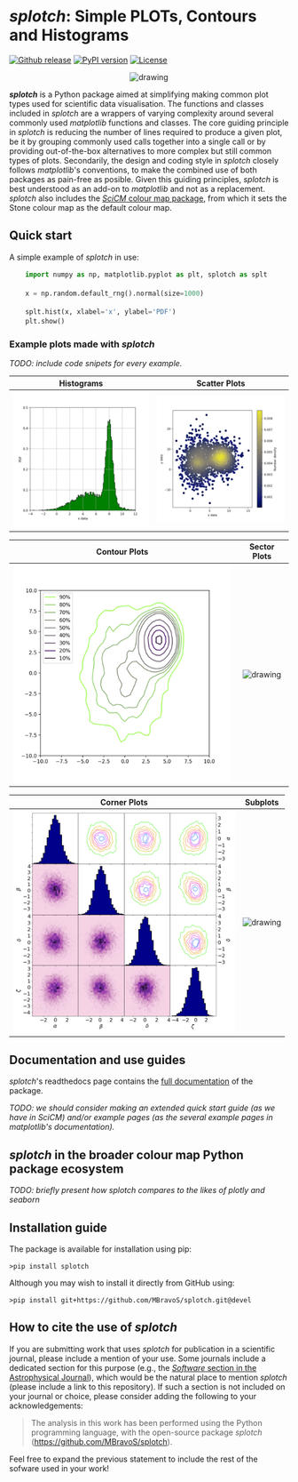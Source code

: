 # _splotch_: Simple PLOTs, Contours and Histograms

[![Github release](https://img.shields.io/github/release/MBravoS/splotch.svg?label=tag&colorB=54ebff)](https://github.com/MBravoS/splotch/releases) [![PyPI version](https://img.shields.io/pypi/v/splotch.svg?colorB=ff0080)](https://pypi.python.org/pypi/splotch) [![License](https://img.shields.io/pypi/l/splotch.svg)](https://github.com/MBravoS/splotch/blob/master/LICENSE)

<p align="center">
<img src="/example_images/SPLOTCH_logo.png" alt="drawing" width="300"/>
</p>

**_splotch_** is a Python package aimed at simplifying making common plot types used for scientific data visualisation.
The functions and classes included in _splotch_ are a wrappers of varying complexity around several commonly used _matplotlib_ functions and classes.
The core guiding principle in _splotch_ is reducing the number of lines required to produce a given plot, be it by grouping commonly used calls together into a single call or by providing out-of-the-box alternatives to more complex but still common types of plots.
Secondarily, the design and coding style in _splotch_ closely follows _matplotlib_'s conventions, to make the combined use of both packages as pain-free as posible.
Given this guiding principles, _splotch_ is best understood as an add-on to _matplotlib_ and not as a replacement.
_splotch_ also includes the [_SciCM_ colour map package](https://github.com/MBravoS/scicm), from which it sets the Stone colour map as the default colour map.

## Quick start
A simple example of _splotch_ in use:
```python
    import numpy as np, matplotlib.pyplot as plt, splotch as splt
    
    x = np.random.default_rng().normal(size=1000)
    
    splt.hist(x, xlabel='x', ylabel='PDF')
    plt.show()
```

### Example plots made with _splotch_

*TODO: include code snipets for every example.*

 Histograms                 | Scatter Plots
:---:|:---:
| <img src="/example_images/example_hist.png" alt="drawing" width="400"/> |  <img src="/example_images/example_scatter.png" alt="drawing" width="400"/>

 Contour Plots              | Sector Plots             
:---:|:---:
| <img src="/example_images/example_contours.png" alt="drawing" width="400"/> | <img src="/example_images/example_sectorplot.png" alt="drawing" width="400"/>

| Corner Plots              | Subplots                
:---:|:---:
| <img src="/example_images/example_cornerplot.png" alt="drawing" width="400"/>  |  <img src="/example_images/example_subplots.png" alt="drawing" width="400"/>

## Documentation and use guides
_splotch_'s readthedocs page contains the [full documentation](https://splotch.readthedocs.io/en/latest/) of the package.

*TODO: we should consider making an extended quick start guide (as we have in _SciCM_) and/or example pages (as the several example pages in _matplotlib_'s documentation).*

## _splotch_ in the broader colour map Python package ecosystem

*TODO: briefly present how _splotch_ compares to the likes of _plotly_ and _seaborn_*

## Installation guide
The package is available for installation using pip:

    >pip install splotch

Although you may wish to install it directly from GitHub using:

    >pip install git+https://github.com/MBravoS/splotch.git@devel

## How to cite the use of _splotch_
If you are submitting work that uses _splotch_ for publication in a scientific journal, please include a mention of your use.
Some journals include a dedicated section for this purpose (e.g., the [_Software_ section in the Astrophysical Journal](https://journals.aas.org/aastexguide/#software)), which would be the natural place to mention _splotch_ (please include a link to this repository).
If such a section is not included on your journal or choice, please consider adding the following to your acknowledgements:
> The analysis in this work has been performed using the Python programming language, with the open-source package _splotch_ (https://github.com/MBravoS/splotch).

Feel free to expand the previous statement to include the rest of the sofware used in your work!
